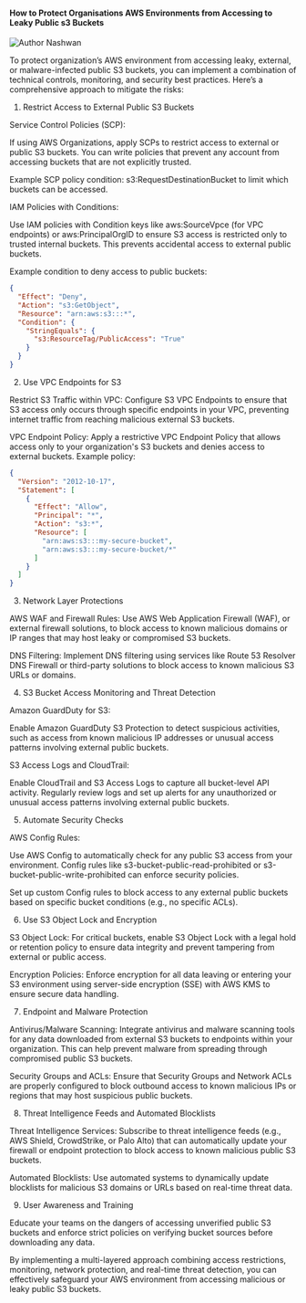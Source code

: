 #### How to Protect Organisations AWS Environments from Accessing to Leaky Public s3 Buckets

![Author Nashwan](https://img.shields.io/badge/Author-Nashwan%20Mustafa-orange.svg?style=flat-square)

To protect organization’s AWS environment from accessing leaky, external, or malware-infected public S3 buckets, you can implement a combination of technical controls, monitoring, and security best practices. Here’s a comprehensive approach to mitigate the risks:

1. Restrict Access to External Public S3 Buckets

Service Control Policies (SCP):

If using AWS Organizations, apply SCPs to restrict access to external or public S3 buckets. You can write policies that prevent any account from accessing buckets that are not explicitly trusted.

Example SCP policy condition: s3:RequestDestinationBucket to limit which buckets can be accessed.


IAM Policies with Conditions:

Use IAM policies with Condition keys like aws:SourceVpce (for VPC endpoints) or aws:PrincipalOrgID to ensure S3 access is restricted only to trusted internal buckets. This prevents accidental access to external public buckets.

Example condition to deny access to public buckets:

```json
{
  "Effect": "Deny",
  "Action": "s3:GetObject",
  "Resource": "arn:aws:s3:::*",
  "Condition": {
    "StringEquals": {
      "s3:ResourceTag/PublicAccess": "True"
    }
  }
}
```

2. Use VPC Endpoints for S3

Restrict S3 Traffic within VPC: Configure S3 VPC Endpoints to ensure that S3 access only occurs through specific endpoints in your VPC, preventing internet traffic from reaching malicious external S3 buckets.

VPC Endpoint Policy: Apply a restrictive VPC Endpoint Policy that allows access only to your organization's S3 buckets and denies access to external buckets. Example policy:

```json
{
  "Version": "2012-10-17",
  "Statement": [
    {
      "Effect": "Allow",
      "Principal": "*",
      "Action": "s3:*",
      "Resource": [
        "arn:aws:s3:::my-secure-bucket",
        "arn:aws:s3:::my-secure-bucket/*"
      ]
    }
  ]
}
```

3. Network Layer Protections

AWS WAF and Firewall Rules: Use AWS Web Application Firewall (WAF), or external firewall solutions, to block access to known malicious domains or IP ranges that may host leaky or compromised S3 buckets.

DNS Filtering: Implement DNS filtering using services like Route 53 Resolver DNS Firewall or third-party solutions to block access to known malicious S3 URLs or domains.


4. S3 Bucket Access Monitoring and Threat Detection

Amazon GuardDuty for S3:

Enable Amazon GuardDuty S3 Protection to detect suspicious activities, such as access from known malicious IP addresses or unusual access patterns involving external public buckets.


S3 Access Logs and CloudTrail:

Enable CloudTrail and S3 Access Logs to capture all bucket-level API activity. Regularly review logs and set up alerts for any unauthorized or unusual access patterns involving external public buckets.



5. Automate Security Checks

AWS Config Rules:

Use AWS Config to automatically check for any public S3 access from your environment. Config rules like s3-bucket-public-read-prohibited or s3-bucket-public-write-prohibited can enforce security policies.

Set up custom Config rules to block access to any external public buckets based on specific bucket conditions (e.g., no specific ACLs).



6. Use S3 Object Lock and Encryption

S3 Object Lock: For critical buckets, enable S3 Object Lock with a legal hold or retention policy to ensure data integrity and prevent tampering from external or public access.

Encryption Policies: Enforce encryption for all data leaving or entering your S3 environment using server-side encryption (SSE) with AWS KMS to ensure secure data handling.


7. Endpoint and Malware Protection

Antivirus/Malware Scanning: Integrate antivirus and malware scanning tools for any data downloaded from external S3 buckets to endpoints within your organization. This can help prevent malware from spreading through compromised public S3 buckets.

Security Groups and ACLs: Ensure that Security Groups and Network ACLs are properly configured to block outbound access to known malicious IPs or regions that may host suspicious public buckets.


8. Threat Intelligence Feeds and Automated Blocklists

Threat Intelligence Services: Subscribe to threat intelligence feeds (e.g., AWS Shield, CrowdStrike, or Palo Alto) that can automatically update your firewall or endpoint protection to block access to known malicious public S3 buckets.

Automated Blocklists: Use automated systems to dynamically update blocklists for malicious S3 domains or URLs based on real-time threat data.


9. User Awareness and Training

Educate your teams on the dangers of accessing unverified public S3 buckets and enforce strict policies on verifying bucket sources before downloading any data.


By implementing a multi-layered approach combining access restrictions, monitoring, network protection, and real-time threat detection, you can effectively safeguard your AWS environment from accessing malicious or leaky public S3 buckets.



